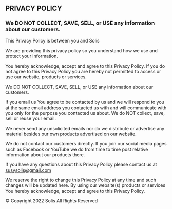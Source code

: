## PRIVACY POLICY

### We DO NOT COLLECT, SAVE, SELL, or USE any information about our customers.

This Privacy Policy is between you and Solis

We are providing this privacy policy so you understand how we use and protect your information.

You hereby acknowledge, accept and agree to this Privacy Policy. If you do not agree to this Privacy Policy you are hereby not permitted to access or use our website, products or services.

We DO NOT COLLECT, SAVE, SELL, or USE any information about our customers.

If you email us You agree to be contacted by us and we will respond to you at the same email address you contacted us with and will communicate with you only for the purpose you contacted us about. We do NOT collect, save, sell or reuse your email.

We never send any unsolicited emails nor do we distribute or advertise any material besides our own products advertised on our website.

We do not contact our customers directly. If you join our social media pages such as Facebook or YouTube we do from time to time post relative information about our products there.

If you have any questions about this Privacy Policy please contact us at susysolis@gmail.com 

We reserve the right to change this Privacy Policy at any time and such changes will be updated here. By using our website(s) products or services You hereby acknowledge, accept and agree to this Privacy Policy.

© Copyright 2022 Solis All Rights Reserved
